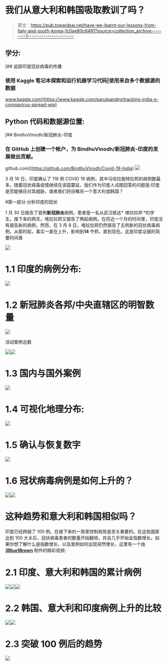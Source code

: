 # 我们从意大利和韩国吸取教训了吗？

> 原文：<https://pub.towardsai.net/have-we-learnt-our-lessons-from-italy-and-south-korea-1c0ae80c6491?source=collection_archive---------1----------------------->

## 学分:

[](https://www.kaggle.com/parulpandey/tracking-india-s-coronavirus-spread-wip) [## 追踪印度冠状病毒的传播

### 使用 Kaggle 笔记本探索和运行机器学习代码|使用来自多个数据源的数据

www.kaggle.com](https://www.kaggle.com/parulpandey/tracking-india-s-coronavirus-spread-wip) 

## Python 代码和数据源位置:

[](https://github.com/BindhuVinodh/Covid-19-India) [## BindhuVinodh/新冠肺炎-印度

### 在 GitHub 上创建一个帐户，为 BindhuVinodh/新冠肺炎-印度的发展做出贡献。

github.com](https://github.com/BindhuVinodh/Covid-19-India) ![](img/8f534f16b1292e3dbcfdfc61106a798e.png)

3 月 16 日，印度确认了 116 例 COVID 19 病例，其中马哈拉施特拉邦的病例数最多。随着冠状病毒疫情继续在该国蔓延，我们作为印度人试图回答的问题是:印度是否能够应对其威胁，或者我们将目睹另一个意大利或韩国？

#第一部分:分析印度的现状

1 月 30 日报告了首例**新冠肺炎**病例，患者是一名从武汉抵达* *喀拉拉邦* *的学生。接下来的两天，喀拉拉邦又报告了两起病例。在将近一个月的时间里，印度没有报告新的病例，然而，在 3 月 8 日，喀拉拉邦仍然报告了五例新的冠状病毒病例，从那时起，事实一直在上升，影响到**14 个**邦，直到现在。这是印度证据的简要时间表

![](img/4b745a288f188b97d7743238e34a76f0.png)

# 1.1 印度的病例分布:

![](img/450468623ae5c9153d3fa36bffefef1e.png)

# 1.2 新冠肺炎各邦/中央直辖区的明智数量[](https://www.kaggle.com/parulpandey/tracking-india-s-coronavirus-spread-wip#1.2-State/Union-Territories-wise-number-of-Covid-19-cases)

![](img/bb446a8c3621d06388381fa22f752526.png)

活动案例总数

![](img/aa1315deda0899d349d1b6f8bb3862bf.png)![](img/a5183c066a08821a66b89286e02f6da8.png)

# 1.3 国内与国外案例

![](img/43b57d981d55d133cb17cd4b679b41f9.png)

# 1.4 可视化地理分布:

![](img/939e5243647a7f3f85cd0bf0f99e8939.png)

# 1.5 确认与恢复数字[](https://www.kaggle.com/parulpandey/tracking-india-s-coronavirus-spread-wip#1.5-Confirmed-vs-Recovered-figures)

![](img/5d100d3ff56fbf8decaf48667606fb6d.png)

# 1.6 冠状病毒病例是如何上升的？[](https://www.kaggle.com/parulpandey/tracking-india-s-coronavirus-spread-wip#1.6-How-the-Coronavirus-cases-are-rising?)

![](img/110f481045681bd7f77eaae057ac2217.png)![](img/940e269ded8afab1f77b9d1d1ff35c64.png)

# 这种趋势和意大利和韩国相似吗？

印度已经跨越了 100 例。在接下来的一周里控制局势是至关重要的。在这些国家达到 100 大关后，冠状病毒患者的数量开始翻倍，并且几乎开始呈指数增长。如果你想了解什么是指数增长，以及案例如何出现突然增长，这里有一个由 [**3Blue1Brown**](https://www.youtube.com/watch?v=Kas0tIxDvrg) 制作的精彩视频:

# 2.1 印度、意大利和韩国的累计病例[](https://www.kaggle.com/parulpandey/tracking-india-s-coronavirus-spread-wip#2.1-Cumulative-cases-in-India,-Italy-and-S.Korea)

![](img/bf3c902d9cce938bff06fd69d05dea76.png)![](img/a94cb28f72065829c37b7c7bd9dff7f7.png)![](img/c7b62a199f4e350874723285912ffc2d.png)

# 2.2 韩国、意大利和印度病例上升的比较[](https://www.kaggle.com/parulpandey/tracking-india-s-coronavirus-spread-wip#2.2-Comparison-between-the-rise-of-cases-in-S.Korea,-Italy-and-India)

![](img/8d75fd06178065e83dda3102ca1d575d.png)![](img/89aa52769a03a9ed1c6947cee2dd0da0.png)

# 2.3 突破 100 例后的趋势[](https://www.kaggle.com/parulpandey/tracking-india-s-coronavirus-spread-wip#2.3-Trend-after-surpassing-100-cases)

![](img/ab4cdc94bc8f854cdc6deb4795b17776.png)